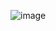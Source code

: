 
![image](https://user-images.githubusercontent.com/87514488/129917007-3a39c0b6-fc25-4135-9af4-86b951f6b20f.png)
